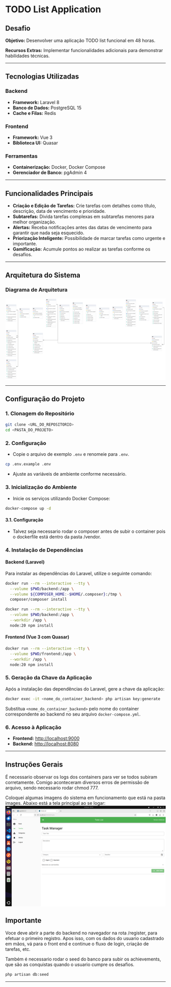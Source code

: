 # TODO List Application

## Desafio

**Objetivo:** Desenvolver uma aplicação TODO list funcional em 48 horas.

**Recursos Extras:** Implementar funcionalidades adicionais para demonstrar habilidades técnicas.

---

## Tecnologias Utilizadas

### Backend
- **Framework:** Laravel 8
- **Banco de Dados:** PostgreSQL 15
- **Cache e Filas:** Redis

### Frontend
- **Framework:** Vue 3
- **Biblioteca UI:** Quasar

### Ferramentas
- **Containerização:** Docker, Docker Compose
- **Gerenciador de Banco:** pgAdmin 4

---

## Funcionalidades Principais

- **Criação e Edição de Tarefas:** Crie tarefas com detalhes como título, descrição, data de vencimento e prioridade.
- **Subtarefas:** Divida tarefas complexas em subtarefas menores para melhor organização.
- **Alertas:** Receba notificações antes das datas de vencimento para garantir que nada seja esquecido.
- **Priorização Inteligente:** Possibilidade de marcar tarefas como urgente e importante.
- **Gamificação:** Acumule pontos ao realizar as tarefas conforme os desafios.

---

## Arquitetura do Sistema

### Diagrama de Arquitetura
![Diagrama de Arquitetura](images/mer.png)

---

## Configuração do Projeto

### 1. Clonagem do Repositório
```bash
git clone <URL_DO_REPOSITORIO>
cd <PASTA_DO_PROJETO>
```

### 2. Configuração
- Copie o arquivo de exemplo `.env` e renomeie para `.env`.
```bash
cp .env.example .env
```
- Ajuste as variáveis de ambiente conforme necessário.

### 3. Inicialização do Ambiente
- Inicie os serviços utilizando Docker Compose:
```bash
docker-compose up -d
```

#### 3.1. Configuração
- Talvez seja necessario rodar o composer antes de subir o container pois o dockerfile está dentro da pasta /vendor.

### 4. Instalação de Dependências

#### Backend (Laravel)
Para instalar as dependências do Laravel, utilize o seguinte comando:
```bash
docker run --rm --interactive --tty \
  --volume $PWD/backend:/app \
  --volume ${COMPOSER_HOME:-$HOME/.composer}:/tmp \
  composer/composer install
```

```bash
docker run --rm --interactive --tty \
  --volume $PWD/backend:/app \
  --workdir /app \
  node:20 npm install
```

#### Frontend (Vue 3 com Quasar)
```bash
docker run --rm --interactive --tty \
  --volume $PWD/frontend:/app \
  --workdir /app \
  node:20 npm install
```

### 5. Geração da Chave da Aplicação
Após a instalação das dependências do Laravel, gere a chave da aplicação:
```bash
docker exec -it <nome_do_container_backend> php artisan key:generate
```
Substitua `<nome_do_container_backend>` pelo nome do container correspondente ao backend no seu arquivo `docker-compose.yml`.

### 6. Acesso à Aplicação
- **Frontend:** [http://localhost:9000](http://localhost:9000)
- **Backend:** [http://localhost:8080](http://localhost:8080)

---

## Instruções Gerais
É necessario observar os logs dos containers para ver se todos subiram corretamente. Comigo aconteceram diversos erros de permissão de arquivo, sendo necessario rodar chmod 777.

Coloquei algumas imagens do sistema em funcionamento que está na pasta images. Abaixo está a tela principal ao se logar:
![Tela principal](images/tasks.png)


## Importante

Voce deve abrir a parte do backend no navegador na rota /register, para efetuar o primeiro registro. Apos isso, com os dados do usuario cadastrado em mãos, vá para o front end e continue o fluxo de login, criação de tarefas, etc.

Também é necessario rodar o seed do banco para subir os achievements, que são as conquistas quando o usuario cumpre os desafios.

```bash
php artisan db:seed
```


---

